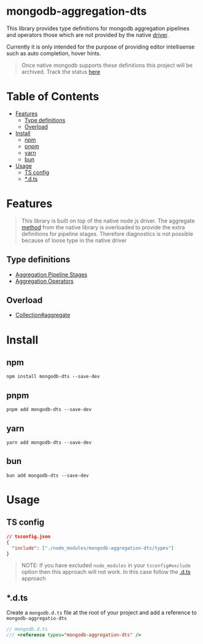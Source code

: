 <h1>mongodb-aggregation-dts</h1>

This library provides type definitions for mongodb aggregation pipelines and operators those which are not provided by the native [driver](https://github.com/mongodb/node-mongodb-native/tree/main).

Currently it is only intended for the purpose of providing editor intellisense such as auto completion, hover hints.

> Once native mongodb supports these definitions this project will be archived. Track the status [here](https://jira.mongodb.org/browse/NODE-5863?jql=text%20~%20%22type%20definitions%20for%20aggregation%20pipelines%22)


<h1>Table of Contents</h1>

- [Features](#features)
  - [Type definitions](#type-definitions)
  - [Overload](#overload)
- [Install](#install)
  - [npm](#npm)
  - [pnpm](#pnpm)
  - [yarn](#yarn)
  - [bun](#bun)
- [Usage](#usage)
  - [TS config](#ts-config)
  - [\*.d.ts](#dts)

# Features

>This library is built on top of the native node js driver. The aggregate [method](https://github.com/mongodb/node-mongodb-native/blob/main/src/collection.ts#L985) from the native library is overloaded to provide the extra definitions for pipeline stages. Therefore diagnostics is not possible because of loose type in the native driver

## Type definitions
* [Aggregation Pipeline Stages](https://www.mongodb.com/docs/manual/reference/operator/aggregation-pipeline/#aggregation-pipeline-stages)
* [Aggregation Operators](https://www.mongodb.com/docs/manual/reference/operator/aggregation/)

## Overload
* [Collection#aggregate](./src/mongodb.ts#L6)
  
# Install
## npm
`npm install mongodb-dts --save-dev`
## pnpm
`pnpm add mongodb-dts --save-dev`
## yarn
`yarn add mongodb-dts --save-dev`
## bun
`bun add mongodb-dts --save-dev`

# Usage

## TS config

```json
// tsconfig.json
{
  "include": ["./node_modules/mongodb-aggregation-dts/types"]
}
```
> NOTE: If you have excluded `node_modules` in your `tsconfig#exclude` option then this approach will not work. In this case follow the [.d.ts](#dts) approach

## *.d.ts

Create a `mongodb.d.ts` file at the root of your project and add a reference to `mongodb-aggregatio-dts`

```ts
// mongodb.d.ts
/// <reference types="mongodb-aggregation-dts" />
```